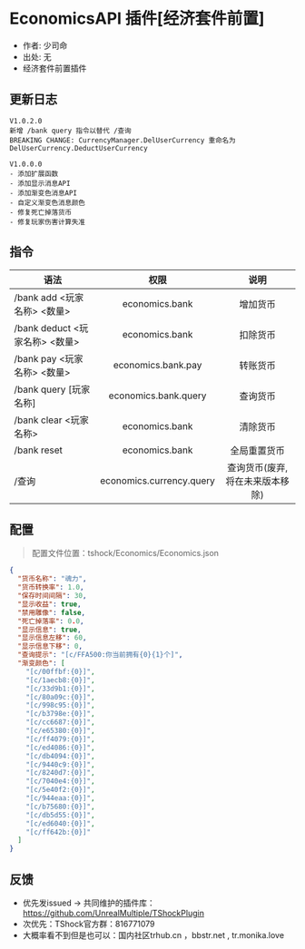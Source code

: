 # EconomicsAPI 插件[经济套件前置]

- 作者: 少司命
- 出处: 无
- 经济套件前置插件

## 更新日志

```
V1.0.2.0
新增 /bank query 指令以替代 /查询
BREAKING CHANGE: CurrencyManager.DelUserCurrency 重命名为 DelUserCurrency.DeductUserCurrency

V1.0.0.0
- 添加扩展函数
- 添加显示消息API
- 添加渐变色消息API
- 自定义渐变色消息颜色
- 修复死亡掉落货币
- 修复玩家伤害计算失准
```

## 指令

| 语法                           |           权限           |               说明               |
| ------------------------------ | :----------------------: | :------------------------------: |
| /bank add <玩家名称> <数量>    |      economics.bank      |             增加货币             |
| /bank deduct <玩家名称> <数量> |      economics.bank      |             扣除货币             |
| /bank pay <玩家名称> <数量>    |    economics.bank.pay    |             转账货币             |
| /bank query [玩家名称]         |   economics.bank.query   |             查询货币             |
| /bank clear <玩家名称>         |      economics.bank      |             清除货币             |
| /bank reset                    |      economics.bank      |           全局重置货币           |
| /查询                          | economics.currency.query | 查询货币(废弃, 将在未来版本移除) |

## 配置
> 配置文件位置：tshock/Economics/Economics.json
```json
{
  "货币名称": "魂力",
  "货币转换率": 1.0,
  "保存时间间隔": 30,
  "显示收益": true,
  "禁用雕像": false,
  "死亡掉落率": 0.0,
  "显示信息": true,
  "显示信息左移": 60,
  "显示信息下移": 0,
  "查询提示": "[c/FFA500:你当前拥有{0}{1}个]",
  "渐变颜色": [
    "[c/00ffbf:{0}]",
    "[c/1aecb8:{0}]",
    "[c/33d9b1:{0}]",
    "[c/80a09c:{0}]",
    "[c/998c95:{0}]",
    "[c/b3798e:{0}]",
    "[c/cc6687:{0}]",
    "[c/e65380:{0}]",
    "[c/ff4079:{0}]",
    "[c/ed4086:{0}]",
    "[c/db4094:{0}]",
    "[c/9440c9:{0}]",
    "[c/8240d7:{0}]",
    "[c/7040e4:{0}]",
    "[c/5e40f2:{0}]",
    "[c/944eaa:{0}]",
    "[c/b75680:{0}]",
    "[c/db5d55:{0}]",
    "[c/ed6040:{0}]",
    "[c/ff642b:{0}]"
  ]
}
```
## 反馈
- 优先发issued -> 共同维护的插件库：https://github.com/UnrealMultiple/TShockPlugin
- 次优先：TShock官方群：816771079
- 大概率看不到但是也可以：国内社区trhub.cn ，bbstr.net , tr.monika.love
